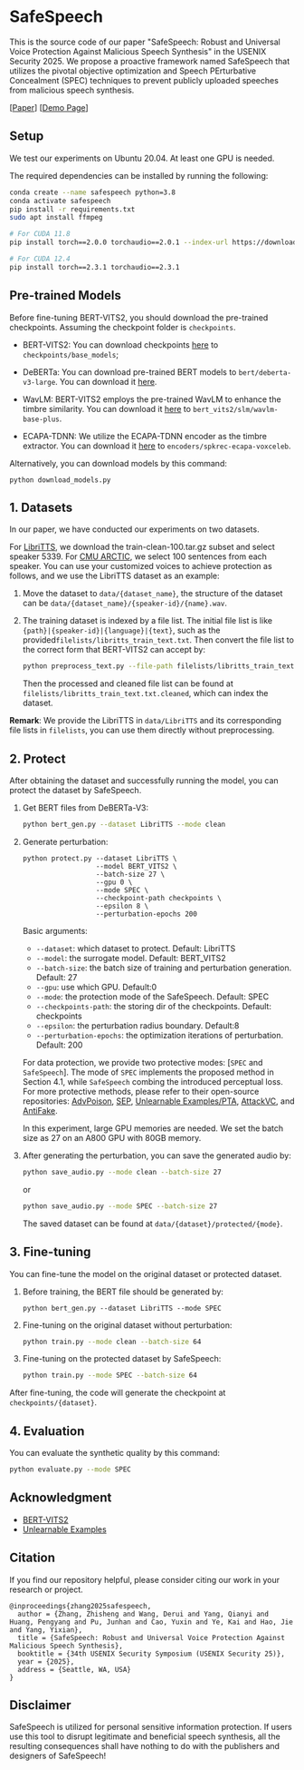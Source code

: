 # SafeSpeech

This is the source code of our paper "SafeSpeech: Robust and Universal Voice Protection Against Malicious Speech Synthesis" in the USENIX Security 2025. We propose a proactive framework named SafeSpeech that utilizes the pivotal objective optimization and Speech PErturbative Concealment (SPEC) techniques to prevent publicly uploaded speeches from malicious speech synthesis.

\[[Paper](https://arxiv.org/pdf/2504.09839)\] \[[Demo Page](https://wxzyd123.github.io/safespeech)\]




## Setup
We test our experiments on Ubuntu 20.04. At least one GPU is needed.

The required dependencies can be installed by running the following:

```bash
conda create --name safespeech python=3.8
conda activate safespeech
pip install -r requirements.txt
sudo apt install ffmpeg

# For CUDA 11.8
pip install torch==2.0.0 torchaudio==2.0.1 --index-url https://download.pytorch.org/whl/cu118

# For CUDA 12.4
pip install torch==2.3.1 torchaudio==2.3.1
```



## Pre-trained Models

Before fine-tuning BERT-VITS2, you should download the pre-trained checkpoints. Assuming the checkpoint folder is `checkpoints`.

- BERT-VITS2: You can download checkpoints [here](https://huggingface.co/OedoSoldier/Bert-VITS2-2.3/tree/main) to `checkpoints/base_models`;

- DeBERTa: You can download pre-trained BERT models to `bert/deberta-v3-large`. You can download it [here](https://huggingface.co/microsoft/deberta-v3-large).

- WavLM: BERT-VITS2 employs the pre-trained WavLM to enhance the timbre similarity. You can download it [here](https://huggingface.co/microsoft/wavlm-base-plus) to `bert_vits2/slm/wavlm-base-plus`.
- ECAPA-TDNN: We utilize the ECAPA-TDNN encoder as the timbre extractor. You can download it [here](https://huggingface.co/speechbrain/spkrec-ecapa-voxceleb) to `encoders/spkrec-ecapa-voxceleb`.

Alternatively, you can download models by this command:
```
python download_models.py
```



## 1. Datasets

In our paper, we have conducted our experiments on two datasets.

For [LibriTTS](http://www.openslr.org/60/), we download the train-clean-100.tar.gz subset and select speaker 5339. For [CMU ARCTIC](http://festvox.org/cmu_arctic/packed/), we select 100 sentences from each speaker. You can use your customized voices to achieve protection as follows, and we use the LibriTTS dataset as an example:

1. Move the dataset to `data/{dataset_name}`, the structure of the dataset can be `data/{dataset_name}/{speaker-id}/{name}.wav`.
  
2. The training dataset is indexed by a file list. The initial file list is like `{path}|{speaker-id}|{language}|{text}`, such as the provided`filelists/libritts_train_text.txt`. Then convert the file list to the correct form that BERT-VITS2 can accept by:
   ```bash
   python preprocess_text.py --file-path filelists/libritts_train_text.txt
   ```
   Then the processed and cleaned file list can be found at `filelists/libritts_train_text.txt.cleaned`, which can index the dataset.


**Remark**: We provide the LibriTTS in `data/LibriTTS` and its corresponding file lists in `filelists`, you can use them directly without preprocessing.



## 2. Protect

After obtaining the dataset and successfully running the model, you can protect the dataset by SafeSpeech.

1. Get BERT files from DeBERTa-V3:
   ```bash
   python bert_gen.py --dataset LibriTTS --mode clean
   ```

2. Generate perturbation:
   ```
   python protect.py --dataset LibriTTS \
                     --model BERT_VITS2 \
                     --batch-size 27 \
                     --gpu 0 \
                     --mode SPEC \
                     --checkpoint-path checkpoints \
                     --epsilon 8 \
                     --perturbation-epochs 200
   ```

    Basic arguments:

   - `--dataset`: which dataset to protect. Default: LibriTTS
   - `--model`: the surrogate model. Default: BERT_VITS2
   - `--batch-size`: the batch size of training and perturbation generation. Default: 27
   - `--gpu`: use which GPU. Default:0
   - `--mode`: the protection mode of the SafeSpeech. Default: SPEC
   - `--checkpoints-path`: the storing dir of the checkpoints. Default: checkpoints 
   - `--epsilon`: the perturbation radius boundary. Default:8
   - `--perturbation-epochs`: the optimization iterations of perturbation. Default: 200

    For data protection, we provide two protective modes: [`SPEC` and `SafeSpeech`]. The mode of `SPEC` implements the proposed method in Section 4.1, while `SafeSpeech` combing the introduced perceptual loss. For more protective methods, please refer to their open-source repositories: [AdvPoison](https://arxiv.org/abs/2106.10807), [SEP](https://github.com/Sizhe-Chen/SEP), [Unlearnable Examples/PTA](https://github.com/HanxunH/Unlearnable-Examples), [AttackVC](https://github.com/cyhuang-tw/attack-vc), and [AntiFake](https://github.com/WUSTL-CSPL/AntiFake).

    In this experiment, large GPU memories are needed. We set the batch size as 27 on an A800 GPU with 80GB memory. 

3. After generating the perturbation, you can save the generated audio by:

    ```bash
    python save_audio.py --mode clean --batch-size 27
    ```

    or

    ```bash
    python save_audio.py --mode SPEC --batch-size 27
    ```

    The saved dataset can be found at `data/{dataset}/protected/{mode}`.



## 3. Fine-tuning

You can fine-tune the model on the original dataset or protected dataset.

1. Before training, the BERT file should be generated by:
    ```
    python bert_gen.py --dataset LibriTTS --mode SPEC
    ```

2. Fine-tuning on the original dataset without perturbation:
    ```bash
    python train.py --mode clean --batch-size 64
    ```

3. Fine-tuning on the protected dataset by SafeSpeech:
    ```bash
    python train.py --mode SPEC --batch-size 64
    ```

After fine-tuning, the code will generate the checkpoint at `checkpoints/{dataset}`.



## 4. Evaluation

You can evaluate the synthetic quality by this command:
```bash
python evaluate.py --mode SPEC
```



## **Acknowledgment**

- [BERT-VITS2](https://github.com/fishaudio/Bert-VITS2)
- [Unlearnable Examples](https://github.com/HanxunH/Unlearnable-Examples)



## Citation

If you find our repository helpful, please consider citing our work in your research or project.

```
@inproceedings{zhang2025safespeech,
  author = {Zhang, Zhisheng and Wang, Derui and Yang, Qianyi and Huang, Pengyang and Pu, Junhan and Cao, Yuxin and Ye, Kai and Hao, Jie and Yang, Yixian},
  title = {SafeSpeech: Robust and Universal Voice Protection Against Malicious Speech Synthesis},
  booktitle = {34th USENIX Security Symposium (USENIX Security 25)},
  year = {2025},
  address = {Seattle, WA, USA}
}
```




## Disclaimer
SafeSpeech is utilized for personal sensitive information protection. If users use this tool to disrupt legitimate and beneficial speech synthesis, all the resulting consequences shall have nothing to do with the publishers and designers of SafeSpeech!
